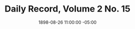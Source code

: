 ---
title: Daily Record, Volume 2 No. 15
date: 1898-08-26 11:00:00 -05:00
primary_image: "/uploads/daily-record-1898-08-26.jpg"
file: "/uploads/daily-record-1898-08-26.pdf"
layout: item
---